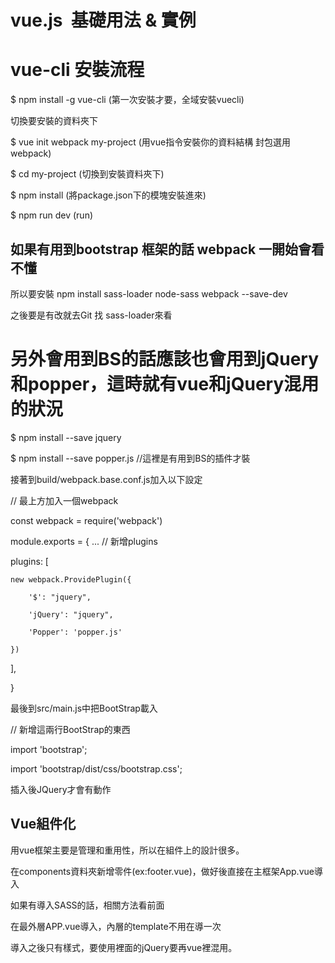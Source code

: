 # vue.js  基礎用法 & 實例

# vue-cli 安裝流程

$ npm install -g vue-cli  (第一次安裝才要，全域安裝vuecli)

切換要安裝的資料夾下 

$ vue init webpack my-project (用vue指令安裝你的資料結構 封包選用webpack)

$ cd my-project (切換到安裝資料夾下)

$ npm install  (將package.json下的模塊安裝進來)

$ npm run dev  (run)

## 如果有用到bootstrap 框架的話 webpack 一開始會看不懂

   所以要安裝 npm install sass-loader node-sass webpack --save-dev

   之後要是有改就去Git 找 sass-loader來看
   
# 另外會用到BS的話應該也會用到jQuery和popper，這時就有vue和jQuery混用的狀況
   
$ npm install --save jquery

$ npm install --save popper.js  //這裡是有用到BS的插件才裝

接著到build/webpack.base.conf.js加入以下設定

// 最上方加入一個webpack

const webpack = require('webpack')

module.exports = {
  ...
  // 新增plugins
  
  plugins: [
  
    new webpack.ProvidePlugin({
    
        '$': "jquery",
	
        'jQuery': "jquery",
	
        'Popper': 'popper.js'
	
    })
    
  ],

}

最後到src/main.js中把BootStrap載入

// 新增這兩行BootStrap的東西

import 'bootstrap';

import 'bootstrap/dist/css/bootstrap.css';

插入後JQuery才會有動作


## Vue組件化

用vue框架主要是管理和重用性，所以在組件上的設計很多。

在components資料夾新增零件(ex:footer.vue)，做好後直接在主框架App.vue導入

<script>要import 進來你自己創的零件
	
Components自己要加零件

<template>
	
<footers></footers> or <footers/>

</template>

<script>
	
import footers from "./components/footers";

export default {

  name: "App",
  
  data() {
  
    return {};
    
  },
  
  components: { 
  
    footers,
    carousel
    
  }
  
};

</script>

<style lang="scss">
	
@import "~bootstrap/scss/bootstrap";

</style>

如果有導入SASS的話，相關方法看前面

在最外層APP.vue導入，內層的template不用在導一次

導入之後只有樣式，要使用裡面的jQuery要再vue裡混用。




